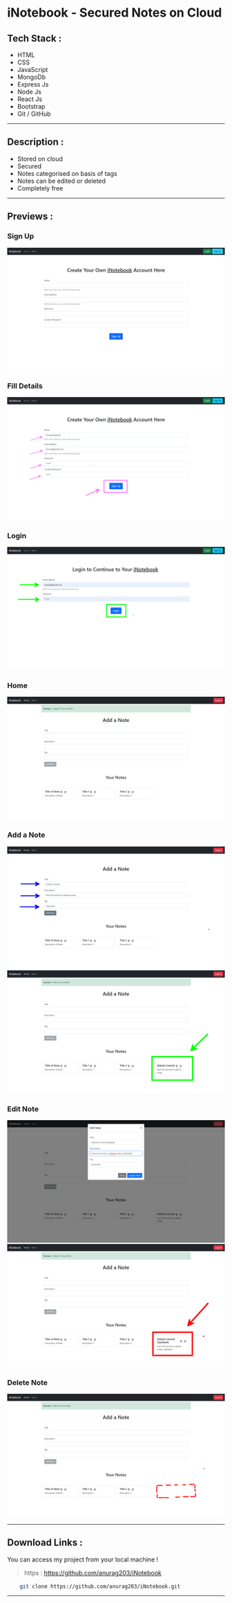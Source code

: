 # iNotebook - Secured Notes on Cloud
## **Tech Stack** : 
* HTML
* CSS
* JavaScript
* MongoDb
* Express Js
* Node Js
* React Js
* Bootstrap
* Git / GitHub
___
## **Description** : 
* Stored on cloud
* Secured
* Notes categorised on basis of tags
* Notes can be edited or deleted
* Completely free
___
## **Previews** : 
### Sign Up
![Signup](./previews/signup.png)
### Fill Details
![Signup](./previews/signup-details.png)
### Login
![Login](./previews/login.png)
### Home
![Home](./previews/loggedin.png)
### Add a Note
![Adding](./previews/adding.png)
![Added](./previews/added.png)
### Edit Note
![Editing](./previews/updating.png)
![Edited](./previews/updated.png)
### Delete Note
![Delete](./previews/delete.png)
___
## **Download Links** : 
You can access my project from your local machine !
>https : https://github.com/anurag203/iNotebook

```bash
    git clone https://github.com/anurag203/iNotebook.git
```
___
